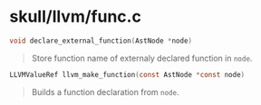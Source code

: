 # skull/llvm/func.c

```c
void declare_external_function(AstNode *node)
```

> Store function name of externaly declared function in `node`.

```c
LLVMValueRef llvm_make_function(const AstNode *const node)
```

> Builds a function declaration from `node`.

